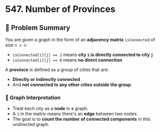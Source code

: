 
# 547. Number of Provinces

## 🧠 Problem Summary

You are given a graph in the form of an **adjacency matrix** `isConnected` of size `n x n`:

- `isConnected[i][j] == 1` means **city `i` is directly connected to city `j`**
- `isConnected[i][j] == 0` means **no direct connection**

A **province** is defined as a group of cities that are:
- **Directly or indirectly connected**
- And **not connected to any other cities outside the group**

### 🧩 Graph Interpretation
- Treat each city as a **node** in a graph.
- A `1` in the matrix means there's an **edge** between two nodes.
- The goal is to **count the number of connected components** in this undirected graph.
